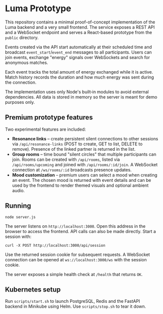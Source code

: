 # Luma Prototype

This repository contains a minimal proof-of-concept implementation of the Luma backend and a very small frontend. The service exposes a REST API and a WebSocket endpoint and serves a React-based prototype from the `public` directory.

Events created via the API start automatically at their scheduled time and broadcast `event_start`/`event_end` messages to all participants. Users can join events, exchange "energy" signals over WebSockets and search for anonymous matches.

Each event tracks the total amount of energy exchanged while it is active. Match history records the duration and how much energy was sent during the connection.

The implementation uses only Node's built‑in modules to avoid external dependencies. All data is stored in memory so the server is meant for demo purposes only.

## Premium prototype features

Two experimental features are included:

* **Resonance links** – create persistent silent connections to other sessions via `/api/resonance-links` (POST to create, GET to list, DELETE to remove). Presence of the linked partner is returned in the list.
* **Group rooms** – time bound "silent circles" that multiple participants can join. Rooms can be created with `/api/rooms`, listed via `/api/rooms/upcoming` and joined with `/api/rooms/:id/join`. A WebSocket connection at `/ws/rooms/:id` broadcasts presence updates.
* **Mood customization** – premium users can select a mood when creating an event. The chosen mood is returned with event details and can be used by the frontend to render themed visuals and optional ambient audio.

## Running

```
node server.js
```

The server listens on `http://localhost:3000`. Open this address in the browser to access the frontend. API calls can also be made directly. Start a session with:

```
curl -X POST http://localhost:3000/api/session
```

Use the returned session cookie for subsequent requests. A WebSocket connection can be opened at `ws://localhost:3000/ws` with the session cookie.

The server exposes a simple health check at `/health` that returns `OK`.

## Kubernetes setup

Run `scripts/start.sh` to launch PostgreSQL, Redis and the FastAPI backend in Minikube using Helm. Use `scripts/stop.sh` to tear it down.
